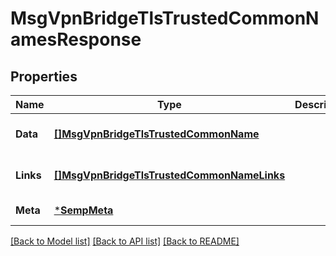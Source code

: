# MsgVpnBridgeTlsTrustedCommonNamesResponse

## Properties
Name | Type | Description | Notes
------------ | ------------- | ------------- | -------------
**Data** | [**[]MsgVpnBridgeTlsTrustedCommonName**](MsgVpnBridgeTlsTrustedCommonName.md) |  | [optional] [default to null]
**Links** | [**[]MsgVpnBridgeTlsTrustedCommonNameLinks**](MsgVpnBridgeTlsTrustedCommonNameLinks.md) |  | [optional] [default to null]
**Meta** | [***SempMeta**](SempMeta.md) |  | [default to null]

[[Back to Model list]](../README.md#documentation-for-models) [[Back to API list]](../README.md#documentation-for-api-endpoints) [[Back to README]](../README.md)

